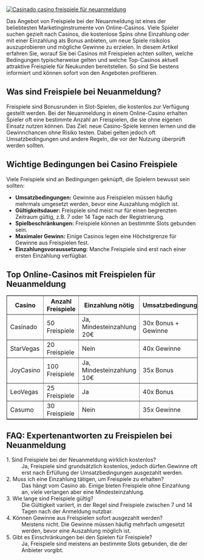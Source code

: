 [![Casinado casino freispiele für neuanmeldung](https://123-caf.pages.dev/gitsignup.png)](https://vrmoo.ru/Bt82HjjY)

<p>Das Angebot von Freispiele bei der Neuanmeldung ist eines der beliebtesten Marketinginstrumente von Online-Casinos. Viele Spieler suchen gezielt nach Casinos, die kostenlose Spins ohne Einzahlung oder mit einer Einzahlung als Bonus anbieten, um neue Spiele risikolos auszuprobieren und mögliche Gewinne zu erzielen. In diesem Artikel erfahren Sie, worauf Sie bei Casinos mit Freispielen achten sollten, welche Bedingungen typischerweise gelten und welche Top-Casinos aktuell attraktive Freispiele für Neukunden bereitstellen. So sind Sie bestens informiert und können sofort von den Angeboten profitieren.</p>  <h2>Was sind Freispiele bei Neuanmeldung?</h2> <p>Freispiele sind Bonusrunden in Slot-Spielen, die kostenlos zur Verfügung gestellt werden. Bei der Neuanmeldung in einem Online-Casino erhalten Spieler oft eine bestimmte Anzahl an Freispielen, die sie ohne eigenen Einsatz nutzen können. Das Ziel: neue Casino-Spiele kennen lernen und die Gewinnchancen ohne Risiko testen. Dabei gelten jedoch oft Umsatzbedingungen und andere Regeln, die vor der Nutzung überprüft werden sollten.</p>  <h2>Wichtige Bedingungen bei Casino Freispiele</h2> <p>Viele Freispiele sind an Bedingungen geknüpft, die Spielern bewusst sein sollten:</p> <ul> <li><strong>Umsatzbedingungen:</strong> Gewinne aus Freispielen müssen häufig mehrmals umgesetzt werden, bevor eine Auszahlung möglich ist.</li> <li><strong>Gültigkeitsdauer:</strong> Freispiele sind meist nur für einen begrenzten Zeitraum gültig, z.B. 7 oder 14 Tage nach der Registrierung.</li> <li><strong>Spielbeschränkungen:</strong> Freispiele können an bestimmte Slots gebunden sein.</li> <li><strong>Maximaler Gewinn:</strong> Einige Casinos legen eine Höchstgrenze für Gewinne aus Freispielen fest.</li> <li><strong>Einzahlungsvoraussetzung:</strong> Manche Freispiele sind erst nach einer ersten Einzahlung verfügbar.</li> </ul>  <h2>Top Online-Casinos mit Freispielen für Neuanmeldung</h2> <table border="1" cellspacing="0" cellpadding="5"> <thead> <tr> <th>Casino</th> <th>Anzahl Freispiele</th> <th>Einzahlung nötig</th> <th>Umsatzbedingungen</th> <th>Spiel</th> </tr> </thead> <tbody> <tr> <td>Casinado</td> <td>50 Freispiele</td> <td>Ja, Mindesteinzahlung 20€</td> <td>30x Bonus + Gewinne</td> <td>Book of Dead</td> </tr> <tr> <td>StarVegas</td> <td>20 Freispiele</td> <td>Nein</td> <td>40x Gewinne</td> <td>Starburst</td> </tr> <tr> <td>JoyCasino</td> <td>100 Freispiele</td> <td>Ja, Mindesteinzahlung 10€</td> <td>35x Bonus</td> <td>Gonzo’s Quest</td> </tr> <tr> <td>LeoVegas</td> <td>25 Freispiele</td> <td>Ja</td> <td>40x Bonus</td> <td>Reactoonz</td> </tr> <tr> <td>Casumo</td> <td>30 Freispiele</td> <td>Nein</td> <td>35x Gewinne</td> <td>Big Bass Bonanza</td> </tr> </tbody> </table>  <h2>FAQ: Expertenantworten zu Freispielen bei Neuanmeldung</h2> <dl> <dt>1. Sind Freispiele bei der Neuanmeldung wirklich kostenlos?</dt> <dd>Ja, Freispiele sind grundsätzlich kostenlos, jedoch dürfen Gewinne oft erst nach Erfüllung der Umsatzbedingungen ausgezahlt werden.</dd>  <dt>2. Muss ich eine Einzahlung tätigen, um Freispiele zu erhalten?</dt> <dd>Das hängt vom Casino ab. Einige bieten Freispiele ohne Einzahlung an, viele verlangen aber eine Mindesteinzahlung.</dd>  <dt>3. Wie lange sind Freispiele gültig?</dt> <dd>Die Gültigkeit variiert, in der Regel sind Freispiele zwischen 7 und 14 Tagen nach der Anmeldung nutzbar.</dd>  <dt>4. Können Gewinne aus Freispielen sofort ausgezahlt werden?</dt> <dd>Meistens nicht. Die Gewinne müssen häufig mehrfach umgesetzt werden, bevor eine Auszahlung möglich ist.</dd>  <dt>5. Gibt es Einschränkungen bei den Spielen für Freispiele?</dt> <dd>Ja, Freispiele sind meistens an bestimmte Slots gebunden, die der Anbieter vorgibt.</dd> </dl>